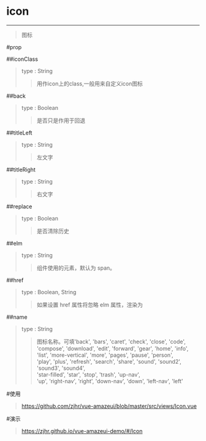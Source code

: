 # icon
---
>图标

#prop

##iconClass
>type : String
>>用作icon上的class,一般用来自定义icon图标

##back
>type : Boolean
>>是否只是作用于回退

##titleLeft
>type : String
>>左文字

##titleRight
>type : String
>>右文字

##replace
>type : Boolean
>>是否清除历史

##elm
>type : String
>>组件使用的元素，默认为 span。

##href
>type : Boolean, String
>>如果设置 href 属性将忽略 elm 属性，渲染为 <a>

##name
>type : String
>> 图标名称。可填'back', 'bars', 'caret', 'check', 'close', 'code', <br>
>>'compose', 'download', 'edit', 'forward', 'gear', 'home', 'info',<br>
>>'list', 'more-vertical', 'more', 'pages', 'pause', 'person',<br>
>>'play', 'plus', 'refresh', 'search', 'share', 'sound', 'sound2', 'sound3', 'sound4',<br>
>>'star-filled', 'star', 'stop', 'trash', 'up-nav',<br>
>>'up', 'right-nav', 'right', 'down-nav', 'down', 'left-nav', 'left'<br>

#使用
><a>https://github.com/zjhr/vue-amazeui/blob/master/src/views/Icon.vue</a>

#演示
><a>https://zjhr.github.io/vue-amazeui-demo/#/Icon</a>
